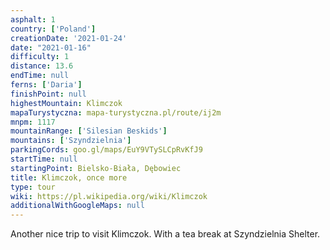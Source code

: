 ```yaml
---
asphalt: 1
country: ['Poland']
creationDate: '2021-01-24'
date: "2021-01-16"
difficulty: 1
distance: 13.6
endTime: null
ferns: ['Daria']
finishPoint: null
highestMountain: Klimczok
mapaTurystyczna: mapa-turystyczna.pl/route/ij2m
mnpm: 1117
mountainRange: ['Silesian Beskids']
mountains: ['Szyndzielnia']
parkingCords: goo.gl/maps/EuY9VTySLCpRvKfJ9
startTime: null
startingPoint: Bielsko-Biała, Dębowiec
title: Klimczok, once more
type: tour
wiki: https://pl.wikipedia.org/wiki/Klimczok
additionalWithGoogleMaps: null
---
```


Another nice trip to visit Klimczok. With a tea break at Szyndzielnia Shelter.
